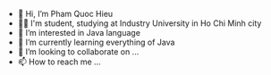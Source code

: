 - 👋 Hi, I’m Pham Quoc Hieu
- 👨‍🎓 I'm student, studying at Industry University in Ho Chi Minh city
- 👀 I’m interested in Java language
- 🌱 I’m currently learning everything of Java
- 💞️ I’m looking to collaborate on ...
- 📫 How to reach me ...

<!---
hieupham20701/hieupham20701 is a ✨ special ✨ repository because its `README.md` (this file) appears on your GitHub profile.
You can click the Preview link to take a look at your changes.
--->

